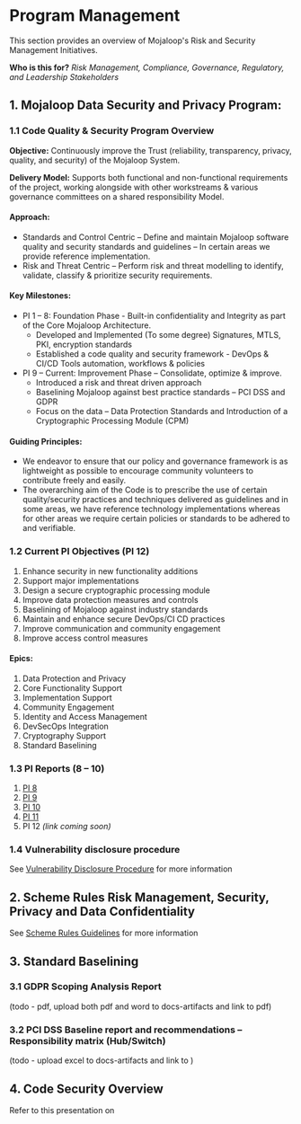 # Program Management

This section provides an overview of Mojaloop's Risk and Security Management Initiatives.

**Who is this for?**
*Risk Management, Compliance, Governance, Regulatory, and Leadership Stakeholders*

## 1. Mojaloop Data Security and Privacy Program:
### 1.1 Code Quality & Security Program Overview

**Objective:** Continuously improve the Trust (reliability, transparency, privacy, quality, and security) of the Mojaloop System.

**Delivery Model:** Supports both functional and non-functional requirements of the project, working alongside with other workstreams & various governance committees on a shared responsibility Model.

#### Approach:
- Standards and Control Centric – Define and maintain Mojaloop software quality and security standards and guidelines – In certain areas we provide reference implementation.
- Risk and Threat Centric – Perform risk and threat modelling to identify, validate, classify & prioritize security requirements.

#### Key Milestones:
- PI 1 – 8: Foundation Phase - Built-in confidentiality and Integrity as part of the Core Mojaloop Architecture.
  - Developed and Implemented (To some degree) Signatures, MTLS, PKI, encryption standards 
  -	Established a code quality and security framework - DevOps & CI/CD Tools automation, workflows & policies
- PI 9 – Current: Improvement Phase – Consolidate, optimize & improve.
  - Introduced a risk and threat driven approach 
  - Baselining Mojaloop against best practice standards – PCI DSS and GDPR
  - Focus on the data – Data Protection Standards and Introduction of a Cryptographic Processing Module (CPM)

#### Guiding Principles:
- We endeavor to ensure that our policy and governance framework is as lightweight as possible to encourage community volunteers to contribute freely and easily.
- The overarching aim of the Code is to prescribe the use of certain quality/security practices and techniques delivered as guidelines and in some areas, we have reference technology implementations whereas for other areas we require certain policies or standards to be adhered to and verifiable.

### 1.2 Current PI Objectives (PI 12)

1.	Enhance security in new functionality additions
2.	Support major implementations
3.	Design a secure cryptographic processing module
4.	Improve data protection measures and controls
5.	Baselining of Mojaloop against industry standards
6.	Maintain and enhance secure DevOps/CI CD practices
7.	Improve communication and community engagement
8.	Improve access control measures

#### Epics:
1.	Data Protection and Privacy
2.	Core Functionality Support
3.	Implementation Support
4.	Community Engagement
5.	Identity and Access Management
6.	DevSecOps Integration
7.	Cryptography Support
8.	Standard Baselining

### 1.3 PI Reports (8 – 10)

1. [PI 8](https://raw.githubusercontent.com/mojaloop/documentation-artifacts/master/presentations/September%202019%20PI-8_OSS_community%20session/cqs_pi_08_report.pdf)
1. [PI 9](https://raw.githubusercontent.com/mojaloop/documentation-artifacts/master/presentations/January%202020%20OSS%20Community%20Session/cqs_pi_09_report.pdf)
1. [PI 10](https://github.com/mojaloop/documentation-artifacts/blob/master/presentations/April%202020%20Community%20Event/Presentations/code_quality_and_security-PI%2010%20final.pdf)
1. [PI 11](https://github.com/mojaloop/documentation-artifacts/blob/master/presentations/July%202020%20Community%20Event/Presentations/Code%20Quality%20Security%20PI%2010%20Report%20-%2020%20July%202020%20v1.9%20Final.pdf)
1. PI 12 _(link coming soon)_

### 1.4 Vulnerability disclosure procedure

See [Vulnerability Disclosure Procedure](./vulnerability-disclosure-procedure.md) for more information


## 2. Scheme Rules Risk Management, Security, Privacy and Data Confidentiality

See [Scheme Rules Guidelines](./scheme-rules-guidelines.md) for more information

## 3. Standard Baselining

### 3.1 GDPR Scoping Analysis Report

(todo - pdf, upload both pdf and word to docs-artifacts and link to pdf)

### 3.2 PCI DSS Baseline report and recommendations – Responsibility matrix (Hub/Switch)

(todo - upload excel to docs-artifacts and link to )


## 4. Code Security Overview

Refer to this presentation on 

<!-- TODO: link to pdf of older presentation in /reference-implementation -->